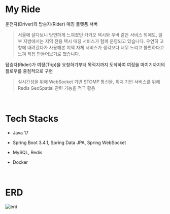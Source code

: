 # My Ride

운전자(Driver)와 탑승자(Rider) 매칭 플랫폼 서버

> 서울에 살다보니 당연하게 느껴졌던 카카오 택시와 우버 같은 서비스 외에도, 일부 지방에서는 지역 전용 택시 매칭 서비스가 함께 운영되고 있습니다. 우연히 고향에 내려갔다가 사용해본 지역 자체 서비스가 생각보다 너무 느리고 불편하다고 느껴 직접 만들어보기로 했습니다.

탑승자(Rider)가 여정(Trip)을 요청하기부터 목적지까지 도착하여 여정을 마치기까지의 플로우를 중점적으로 구현

> 실시간성을 위해 WebSocket 기반 STOMP 통신을, 위치 기반 서비스를 위해 Redis GeoSpatial 관련 기능을 적극 활용

&nbsp;

# Tech Stacks

- Java 17

- Spring Boot 3.4.1, Spring Data JPA, Spring WebSocket

- MySQL, Redis

- Docker

&nbsp;

# ERD

![erd](https://github.com/user-attachments/assets/d9f3b1ee-7300-4317-9caf-e78e780f46e0)